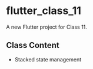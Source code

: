 # flutter_class_11

A new Flutter project for Class 11.

## Class Content

- Stacked state management
